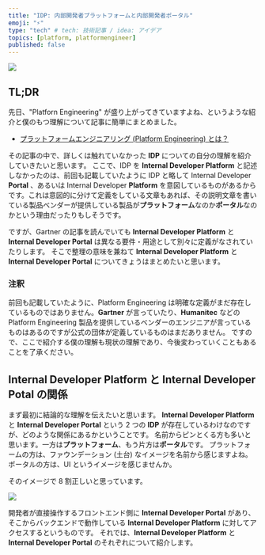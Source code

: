 ```yaml
---
title: "IDP: 内部開発者プラットフォームと内部開発者ポータル"
emoji: "⚡"
type: "tech" # tech: 技術記事 / idea: アイデア
topics: [platform, platformengineer]
published: false
---
```

![](https://storage.googleapis.com/zenn-user-upload/10dc59576b4e-20230209.png)

## TL;DR

先日、"Platforn Engineering" が盛り上がってきていますよね、というような紹介と僕のもつ理解について記事に簡単にまとめました。

- [プラットフォームエンジニアリング (Platform Engineering) とは？](https://zenn.dev/shinyay/articles/what-is-platform-engineering)

その記事の中で、詳しくは触れていなかった **IDP** についての自分の理解を紹介していきたいと思います。
ここで、IDP を **Internal Developer Platform** と記述しなかったのは、前回も記載していたように IDP と略して Internal Developer **Portal** 、あるいは Internal Developer **Platform** を意図しているものがあるからです。これは意図的に分けて定義をしている文章もあれば、その説明文章を書いている製品ベンダーが提供している製品が**プラットフォーム**なのか**ポータル**なのかという理由だったりもしそうです。

ですが、Gartner の記事を読んでいても **Internal Developer Platform** と **Internal Developer Portal** は異なる要件・用途として別々に定義がなされていたりします。
そこで整理の意味を兼ねて **Internal Developer Platform** と **Internal Developer Portal** についてきょうはまとめたいと思います。

### 注釈

前回も記載していたように、Platform Engineering は明確な定義がまだ存在しているものではありません。**Gartner** が言っていたり、**Humanitec** などの Platform Engineering 製品を提供しているベンダーのエンジニアが言っているものはあるのですが公式の団体が定義しているものはまだありません。
ですので、ここで紹介する僕の理解も現状の理解であり、今後変わっていくこともあることを了承ください。

## Internal Developer Platform と Internal Developer Potal の関係

まず最初に結論的な理解を伝えたいと思います。
**Internal Developer Platform** と **Internal Developer Portal** という 2 つの **IDP** が存在しているわけなのですが、どのような関係にあるかということです。
名前からピンとくる方も多いと思います。一方は**プラットフォーム**、もう片方は**ポータル**です。
プラットフォームの方は、ファウンデーション (土台) なイメージを名前から感じますよね。
ポータルの方は、UI というイメージを感じませんか。

そのイメージで 8 割正しいと思っています。

![](https://storage.googleapis.com/zenn-user-upload/861c02c171a9-20230220.png)

開発者が直接操作するフロントエンド側に **Internal Developer Portal** があり、そこからバックエンドで動作している **Internal Developer Platform** に対してアクセスするというものです。
それでは、**Internal Developer Platform** と **Internal Developer Portal** のそれぞれについて紹介します。
